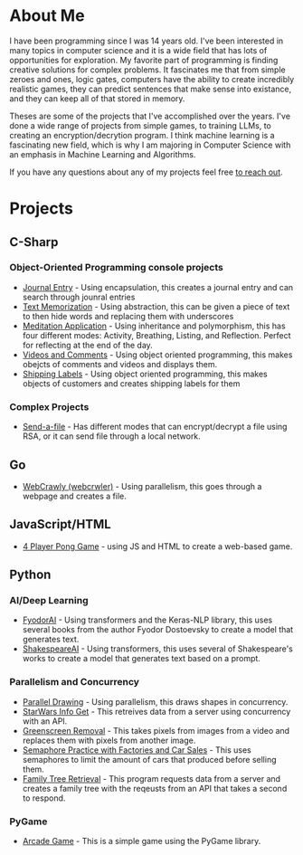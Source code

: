 # About Me

I have been programming since I was 14 years old. I've been interested in many topics in computer science and it is a wide field that has lots of opportunities for exploration. My favorite part of programming is finding creative solutions for complex problems. It fascinates me that from simple zeroes and ones, logic gates, computers have the ability to create incredibly realistic games, they can predict sentences that make sense into existance, and they can keep all of that stored in memory.

Theses are some of the projects that I've accomplished over the years. I've done a wide range of projects from simple games, to training LLMs, to creating an encryption/decrytion program. I think machine learning is a fascinating new field, which is why I am majoring in Computer Science with an emphasis in Machine Learning and Algorithms.

If you have any questions about any of my projects feel free [to reach out](/contactme.html).

# Projects

## C-Sharp

### Object-Oriented Programming console projects

- [Journal Entry](https://github.com/lehig/cse210-projects/tree/main/prove/Develop02) - Using encapsulation, this creates a journal entry and can search through jounral entries
- [Text Memorization](https://github.com/lehig/cse210-projects/tree/main/prove/Develop03) - Using abstraction, this can be given a piece of text to then hide words and replacing them with underscores
- [Meditation Application](https://github.com/lehig/cse210-projects/tree/main/prove/Develop04) - Using inheritance and polymorphism, this has four different modes: Activity, Breathing, Listing, and Reflection. Perfect for reflecting at the end of the day.
- [Videos and Comments](https://github.com/lehig/cse210-projects/tree/main/final/Foundation1) - Using object oriented programming, this makes obejcts of comments and videos and displays them.
- [Shipping Labels](https://github.com/lehig/cse210-projects/tree/main/final/Foundation2) - Using object oriented programming, this makes objects of customers and creates shipping labels for them

### Complex Projects

- [Send-a-file](https://github.com/lehig/Hello-World/tree/main/SendAFile) - Has different modes that can encrypt/decrypt a file using RSA, or it can send file through a local network.

## Go

- [WebCrawly (webcrwler)](https://github.com/lehig/WebCrawly) - Using parallelism, this goes through a webpage and creates a file.

## JavaScript/HTML

- [4 Player Pong Game](https://lehig.github.io/Pong2-2.0/Pong_Game/) - using JS and HTML to create a web-based game.

## Python

### AI/Deep Learning

- [FyodorAI](https://colab.research.google.com/gist/lehig/2f5f8918891c141b30f981e4b452952a/fyodorai.ipynb) - Using transformers and the Keras-NLP library, this uses several books from the author Fyodor Dostoevsky to create a model that generates text.
- [ShakespeareAI](https://colab.research.google.com/gist/lehig/857863c36618c3770511f995c92b5b2c/shakespearai.ipynb) - Using transformers, this uses several of Shakespeare's works to create a model that generates text based on a prompt.

### Parallelism and Concurrency

- [Parallel Drawing](https://github.com/lehig/CSE251/blob/master/week01/assignment/assignment.py) - Using parallelism, this draws shapes in concurrency.
- [StarWars Info Get](https://github.com/lehig/CSE251/blob/master/week02/assignment/assignment.py) - This retreives data from a server using concurrency with an API.
- [Greenscreen Removal](https://github.com/lehig/CSE251/blob/master/week03/assignment/assignment.py) - This takes pixels from images from a video and replaces them with pixels from another image.
- [Semaphore Practice with Factories and Car Sales](https://github.com/lehig/CSE251/blob/master/week04/assignment/assignment.py) - This uses semaphores to limit the amount of cars that produced before selling them.
- [Family Tree Retrieval](https://github.com/lehig/CSE251/blob/master/week14/assignment/common.py) - This program requests data from a server and creates a family tree with the reqeusts from an API that takes a second to respond.

### PyGame
- [Arcade Game](https://github.com/jmiko4/Pygame) - This is a simple game using the PyGame library. 